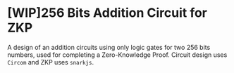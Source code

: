 # [WIP]256 Bits Addition Circuit for ZKP

A design of an addition circuits using only logic gates for two 256 bits numbers, used for completing a Zero-Knowledge Proof. Circuit design uses `Circom` and ZKP uses `snarkjs`.
